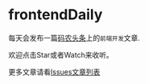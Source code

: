 # frontendDaily

每天会发布一篇[码农头条](http://hao.caibaojian.com)上的`前端开发`文章.

欢迎点击Star或者Watch来收听。

更多文章请看[Issues文章列表](https://github.com/kujian/frontendDaily/issues)

